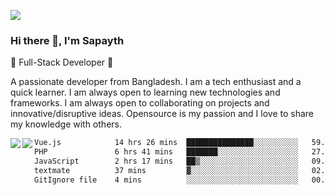 <!-- **sapayth/sapayth** is a ✨ _special_ ✨ repository because its `README.md` (this file) appears on your GitHub profile.

Here are some ideas to get you started:

- 🔭 I’m currently working on ...
- 🌱 I’m currently learning ...
- 👯 I’m looking to collaborate on ...
- 🤔 I’m looking for help with ...
- 💬 Ask me about ...
- 📫 How to reach me: ...
- 😄 Pronouns: ...
- ⚡ Fun fact: ...
-->
![](https://user-images.githubusercontent.com/74038190/226190894-18e959ba-d458-4a94-ac44-790190f2a947.gif)
### Hi there 👋, I'm Sapayth

🚀 Full-Stack Developer 🚀

A passionate developer from Bangladesh. I am a tech enthusiast and a quick learner. I am always open to learning new technologies and frameworks. I am always open to collaborating on projects and innovative/disruptive ideas. Opensource is my passion and I love to share my knowledge with others.

<div>
<a href="https://github.com/sapayth/github-readme-stats">
  <img align="left" src="https://github-readme-stats.vercel.app/api?username=sapayth&show_icons=true&count_private=true" />
</a>
<a href="https://github.com/sapayth/github-readme-stats">
  <img align="left" src="https://github-readme-stats.vercel.app/api/top-langs/?username=sapayth" />
</a>
</div>
<!--START_SECTION:waka-->

```txt
Vue.js            14 hrs 26 mins  ███████████████░░░░░░░░░░   59.67 %
PHP               6 hrs 41 mins   ███████░░░░░░░░░░░░░░░░░░   27.64 %
JavaScript        2 hrs 17 mins   ██▒░░░░░░░░░░░░░░░░░░░░░░   09.44 %
textmate          37 mins         ▓░░░░░░░░░░░░░░░░░░░░░░░░   02.61 %
GitIgnore file    4 mins          ░░░░░░░░░░░░░░░░░░░░░░░░░   00.28 %
```

<!--END_SECTION:waka-->
